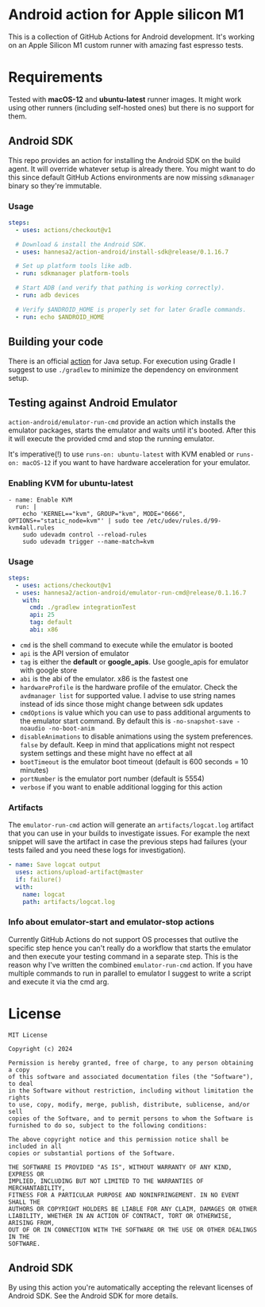 # Android action for Apple silicon M1

This is a collection of GitHub Actions for Android development.
It's working on an Apple Silicon M1 custom runner with amazing fast espresso tests.

# Requirements

Tested with **macOS-12** and **ubuntu-latest** runner images. It might work using other runners (including self-hosted ones) but there is no support for them.

## Android SDK
This repo provides an action for installing the Android SDK on the build agent. It will override whatever setup is 
already there. You might want to do this since default GitHub Actions environments are now missing `sdkmanager` binary
so they're immutable.

### Usage

```yaml
steps:
  - uses: actions/checkout@v1

  # Download & install the Android SDK.
  - uses: hannesa2/action-android/install-sdk@release/0.1.16.7

  # Set up platform tools like adb.
  - run: sdkmanager platform-tools

  # Start ADB (and verify that pathing is working correctly).
  - run: adb devices

  # Verify $ANDROID_HOME is properly set for later Gradle commands.
  - run: echo $ANDROID_HOME
```

## Building your code
There is an official [action](https://github.com/actions/setup-java) for Java setup. For execution using Gradle 
I suggest to use `./gradlew` to minimize the dependency on environment setup.

## Testing against Android Emulator
`action-android/emulator-run-cmd` provide an action which installs the emulator packages, starts the emulator and waits
until it's booted. After this it will execute the provided cmd and stop the running emulator.

It's imperative(!) to use `runs-on: ubuntu-latest` with KVM enabled or `runs-on: macOS-12` if you want to have hardware acceleration for your emulator.

### Enabling KVM for ubuntu-latest
```
- name: Enable KVM
  run: |
    echo 'KERNEL=="kvm", GROUP="kvm", MODE="0666", OPTIONS+="static_node=kvm"' | sudo tee /etc/udev/rules.d/99-kvm4all.rules
    sudo udevadm control --reload-rules
    sudo udevadm trigger --name-match=kvm
```

### Usage

```yaml
steps:
  - uses: actions/checkout@v1
  - uses: hannesa2/action-android/emulator-run-cmd@release/0.1.16.7
    with:
      cmd: ./gradlew integrationTest
      api: 25
      tag: default
      abi: x86
```

- `cmd` is the shell command to execute while the emulator is booted
- `api` is the API version of emulator
- `tag` is either the **default** or **google_apis**. Use google_apis for emulator with google store
- `abi` is the abi of the emulator. x86 is the fastest one
- `hardwareProfile` is the hardware profile of the emulator. Check the `avdmanager list` for supported value. I advise to use string names instead of ids since those might change between sdk updates
- `cmdOptions` is value which you can use to pass additional arguments to the emulator start command. By default this is `-no-snapshot-save -noaudio -no-boot-anim`
- `disableAnimations` to disable animations using the system preferences. `false` by default. Keep in mind that applications might not respect system settings and these might have no effect at all 
- `bootTimeout` is the emulator boot timeout (default is 600 seconds = 10 minutes)
- `portNumber` is the emulator port number (default is 5554)
- `verbose` if you want to enable additional logging for this action

### Artifacts
The `emulator-run-cmd` action will generate an `artifacts/logcat.log` artifact that you can use in your builds to investigate issues. For example the next snippet will save the artifact in case the previous steps had failures (your tests failed and you need these logs for investigation).

```yaml
- name: Save logcat output
  uses: actions/upload-artifact@master
  if: failure()
  with:
    name: logcat
    path: artifacts/logcat.log
```

### Info about emulator-start and emulator-stop actions
Currently GitHub Actions do not support OS processes that outlive the specific step hence you can't really do a 
workflow that starts the emulator and then execute your testing command in a separate step. This is the reason why
I've written the combined `emulator-run-cmd` action. If you have multiple commands to run in parallel to emulator I suggest to write a script and execute it via the cmd arg.

# License

```
MIT License

Copyright (c) 2024

Permission is hereby granted, free of charge, to any person obtaining a copy
of this software and associated documentation files (the "Software"), to deal
in the Software without restriction, including without limitation the rights
to use, copy, modify, merge, publish, distribute, sublicense, and/or sell
copies of the Software, and to permit persons to whom the Software is
furnished to do so, subject to the following conditions:

The above copyright notice and this permission notice shall be included in all
copies or substantial portions of the Software.

THE SOFTWARE IS PROVIDED "AS IS", WITHOUT WARRANTY OF ANY KIND, EXPRESS OR
IMPLIED, INCLUDING BUT NOT LIMITED TO THE WARRANTIES OF MERCHANTABILITY,
FITNESS FOR A PARTICULAR PURPOSE AND NONINFRINGEMENT. IN NO EVENT SHALL THE
AUTHORS OR COPYRIGHT HOLDERS BE LIABLE FOR ANY CLAIM, DAMAGES OR OTHER
LIABILITY, WHETHER IN AN ACTION OF CONTRACT, TORT OR OTHERWISE, ARISING FROM,
OUT OF OR IN CONNECTION WITH THE SOFTWARE OR THE USE OR OTHER DEALINGS IN THE
SOFTWARE.
```

## Android SDK
By using this action you're automatically accepting the relevant licenses of Android SDK. See the Android SDK for more details.
